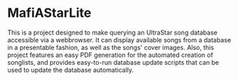 # MafiAStarLite

This is a project designed to make querying an UltraStar song database accessible via a webbrowser. It can display available songs from a database in a presentable fashion, as well as the songs' cover images.
Also, this project features an easy PDF generation for the automated creation of songlists, and provides easy-to-run database update scripts that can be used to update the database automatically.
